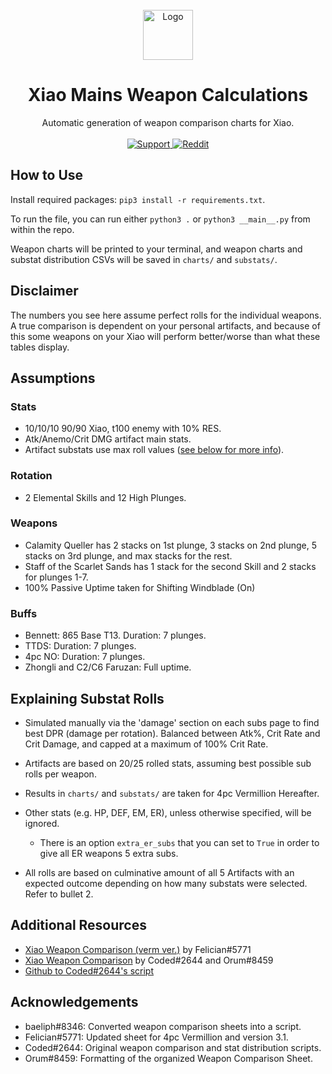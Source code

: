 <br />
<div align="center">
  <a href="https://github.com/othneildrew/Best-README-Template">
    <img src="https://media.discordapp.net/attachments/888517252230570084/888517346963107890/e15e3701f7179ef3f8b83bafe81bac62.png" alt="Logo" width="80" height="80">
  </a>

  <h1 align="center">Xiao Mains Weapon Calculations</h3>

  <p align="center">
    Automatic generation of weapon comparison charts for Xiao.
    <br />
    <br />
    <a href="https://discord.gg/u5QS2tRHm6">
      <img src="https://img.shields.io/discord/805680025776160768?color=4eb9a0&label=.gg%2Fxiao&logo=discord&style=for-the-badge" alt="Support"/>
    </a>
    <a href="https://www.reddit.com/r/XiaoMains/">
      <img src="https://img.shields.io/reddit/subreddit-subscribers/XiaoMains?color=4eb9a0&label=r%2FXiaoMains&logo=reddit&logoColor=%4eb9a0&style=for-the-badge" alt="Reddit"/>
    </a>
    <br />
  </p>
</div>

## How to Use
Install required packages: `pip3 install -r requirements.txt`.

To run the file, you can run either `python3 .` or `python3 __main__.py` from within the repo.

Weapon charts will be printed to your terminal, and weapon charts and substat distribution CSVs will be saved in `charts/` and `substats/`.

## Disclaimer
The numbers you see here assume perfect rolls for the individual weapons. A true comparison is dependent on your personal artifacts, and because of this some weapons on your Xiao will perform better/worse than what these tables display.

## Assumptions

### Stats
- 10/10/10 90/90 Xiao, t100 enemy with 10% RES.
- Atk/Anemo/Crit DMG artifact main stats.
- Artifact substats use max roll values ([see below for more info](#explaining-substat-rolls)).

### Rotation
- 2 Elemental Skills and 12 High Plunges.

### Weapons
- Calamity Queller has 2 stacks on 1st plunge, 3 stacks on 2nd plunge, 5 stacks on 3rd plunge, and max stacks for the rest.
- Staff of the Scarlet Sands has 1 stack for the second Skill and 2 stacks for plunges 1-7.
- 100% Passive Uptime taken for Shifting Windblade (On)

### Buffs
- Bennett: 865 Base T13. Duration: 7 plunges.
- TTDS: Duration: 7 plunges.
- 4pc NO: Duration: 7 plunges.
- Zhongli and C2/C6 Faruzan: Full uptime.

## Explaining Substat Rolls
- Simulated manually via the 'damage' section on each subs page to find best DPR (damage per rotation). Balanced between Atk%, Crit Rate and Crit Damage, and capped at a maximum of 100% Crit Rate.

- Artifacts are based on 20/25 rolled stats, assuming best possible sub rolls per weapon.

- Results in `charts/` and `substats/` are taken for 4pc Vermillion Hereafter.

- Other stats (e.g. HP, DEF, EM, ER), unless otherwise specified, will be ignored.
  - There is an option `extra_er_subs` that you can set to `True` in order to give all ER weapons 5 extra subs.

- All rolls are based on culminative amount of all 5 Artifacts with an expected outcome depending on how many substats were selected. Refer to bullet 2.

## Additional Resources
- [Xiao Weapon Comparison (verm ver.)](https://docs.google.com/spreadsheets/d/17wSBGoVTChPta3LNMEelSqJcTkX3JS8lo9XWlpeapWU/edit#gid=1335423325) by Felician#5771
- [Xiao Weapon Comparison](https://docs.google.com/spreadsheets/d/1CunnPmae9K4Zt-uLdI-wkBDVFVQufo5Oz1NSyU-YPA8/edit#gid=1748622433) by Coded#2644 and Orum#8459
- [Github to Coded#2644's script](https://github.com/Codexys/Xiao-Mains-Scripts)

## Acknowledgements
- baeliph#8346: Converted weapon comparison sheets into a script.
- Felician#5771: Updated sheet for 4pc Vermillion and version 3.1.
- Coded#2644: Original weapon comparison and stat distribution scripts.
- Orum#8459: Formatting of the organized Weapon Comparison Sheet.
